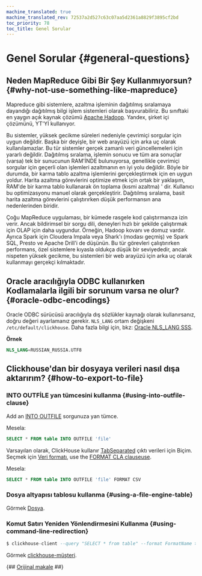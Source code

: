 ```yaml
---
machine_translated: true
machine_translated_rev: 72537a2d527c63c07aa5d2361a8829f3895cf2bd
toc_priority: 78
toc_title: Genel Sorular
---
```


# Genel Sorular {#general-questions}

## Neden MapReduce Gibi Bir Şey Kullanmıyorsun? {#why-not-use-something-like-mapreduce}

Mapreduce gibi sistemlere, azaltma işleminin dağıtılmış sıralamaya dayandığı dağıtılmış bilgi işlem sistemleri olarak başvurabiliriz. Bu sınıftaki en yaygın açık kaynak çözümü [Apache Hadoop](http://hadoop.apache.org). Yandex, şirket içi çözümünü, YT'Yİ kullanıyor.

Bu sistemler, yüksek gecikme süreleri nedeniyle çevrimiçi sorgular için uygun değildir. Başka bir deyişle, bir web arayüzü için arka uç olarak kullanılamazlar. Bu tür sistemler gerçek zamanlı veri güncellemeleri için yararlı değildir. Dağıtılmış sıralama, işlemin sonucu ve tüm ara sonuçlar (varsa) tek bir sunucunun RAM'İNDE bulunuyorsa, genellikle çevrimiçi sorgular için geçerli olan işlemleri azaltmanın en iyi yolu değildir. Böyle bir durumda, bir karma tablo azaltma işlemlerini gerçekleştirmek için en uygun yoldur. Harita azaltma görevlerini optimize etmek için ortak bir yaklaşım, RAM'de bir karma tablo kullanarak ön toplama (kısmi azaltma) ' dir. Kullanıcı bu optimizasyonu manuel olarak gerçekleştirir. Dağıtılmış sıralama, basit harita azaltma görevlerini çalıştırırken düşük performansın ana nedenlerinden biridir.

Çoğu MapReduce uygulaması, bir kümede rasgele kod çalıştırmanıza izin verir. Ancak bildirimsel bir sorgu dili, deneyleri hızlı bir şekilde çalıştırmak için OLAP için daha uygundur. Örneğin, Hadoop kovanı ve domuz vardır. Ayrıca Spark için Cloudera Impala veya Shark'ı (modası geçmiş) ve Spark SQL, Presto ve Apache Drill'i de düşünün. Bu tür görevleri çalıştırırken performans, özel sistemlere kıyasla oldukça düşük bir seviyededir, ancak nispeten yüksek gecikme, bu sistemleri bir web arayüzü için arka uç olarak kullanmayı gerçekçi kılmaktadır.

## Oracle aracılığıyla ODBC kullanırken Kodlamalarla ilgili bir sorunum varsa ne olur? {#oracle-odbc-encodings}

Oracle ODBC sürücüsü aracılığıyla dış sözlükler kaynağı olarak kullanırsanız, doğru değeri ayarlamanız gerekir. `NLS_LANG` ortam değişkeni `/etc/default/clickhouse`. Daha fazla bilgi için, bkz: [Oracle NLS_LANG SSS](https://www.oracle.com/technetwork/products/globalization/nls-lang-099431.html).

**Örnek**

``` sql
NLS_LANG=RUSSIAN_RUSSIA.UTF8
```

## Clickhouse'dan bir dosyaya verileri nasıl dışa aktarırım? {#how-to-export-to-file}

### INTO OUTFİLE yan tümcesini kullanma {#using-into-outfile-clause}

Add an [INTO OUTFILE](../sql-reference/statements/select/into-outfile.md#into-outfile-clause) sorgunuza yan tümce.

Mesela:

``` sql
SELECT * FROM table INTO OUTFILE 'file'
```

Varsayılan olarak, ClickHouse kullanır [TabSeparated](../interfaces/formats.md#tabseparated) çıktı verileri için Biçim. Seçmek için [Veri formatı](../interfaces/formats.md), use the [FORMAT CLA clauseuse](../sql-reference/statements/select/format.md#format-clause).

Mesela:

``` sql
SELECT * FROM table INTO OUTFILE 'file' FORMAT CSV
```

### Dosya altyapısı tablosu kullanma {#using-a-file-engine-table}

Görmek [Dosya](../engines/table-engines/special/file.md).

### Komut Satırı Yeniden Yönlendirmesini Kullanma {#using-command-line-redirection}

``` sql
$ clickhouse-client --query "SELECT * from table" --format FormatName > result.txt
```

Görmek [clickhouse-müşteri](../interfaces/cli.md).

{## [Orijinal makale](https://clickhouse.tech/docs/en/faq/general/) ##}
